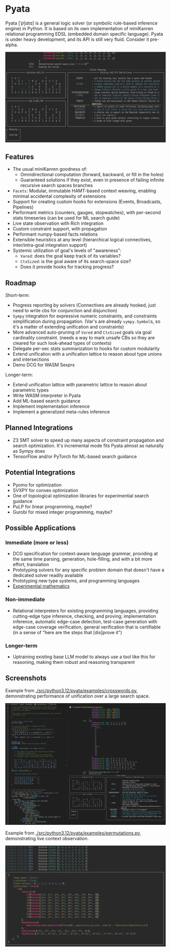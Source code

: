 # Pyata

Pyata [ˈpʲjɑtɑ] is a general logic solver (or symbolic rule-based inference engine) in Python.  It is based on its own implementation of miniKanren relational programming EDSL (embedded domain specific language).  Pyata is under heavy development, and its API is still very fluid.  Consider it pre-alpha.

![Front](./front.gif)

## Features

- The usual miniKanren goodness of:
  - Omnidirectional computation (forward, backward, or fill in the holes)
  - Guaranteed solutions if they exist, even in presence of failing infinite recursive search spaces branches
- `Facets`: Modular, immutable HAMT-based context weaving,
  enabling minimal accidental complexity of extensions
- Support for creating custom hooks for extensions (Events, Broadcasts, Pipelines)
- Performant metrics (counters, gauges, stopwatches), with per-second stats timeseries (can be used for ML search guide)
- Live state observation with Rich integration
- Custom constraint support, with propagation
- Performant numpy-based facts relations
- Extensible heuristics at any level (hierarchical logical connectives, inter/intra-goal integration support)
- Systemic utilization of goal's levels of "awareness":
  - `Vared`: does the goal keep track of its variables?
  - `CtxSized`: is the goal aware of its search-space size?
  - Does it provide hooks for tracking progress?

## Roadmap

Short-term:
- Progress reporting by solvers
  (Connectives are already hooked, just need to write cbs for conjunction and disjunction)
- `Sympy` integration for expressive numeric constraints, and constraints simplification during propagation.
  (Var's are already `sympy.Symbol`s, so it's a matter of extending unification and constraints)
- More advanced auto-pruning of `Vared` and `CtxSized` goals via goal cardinality constraint.
  (needs a way to mark unsafe CBs so they are cleared for such look-ahead types of contexts)
- Delegate per-sec stats summarization to hooks for custom modularity
- Extend unification with a unification lattice to reason about type unions and intersections
- Demo DCG for WASM Sexprs

Longer-term:
- Extend unification lattice with parametric lattice to reason about parametric types
- Write WASM interpreter in Pyata
- Add ML-based search guidance
- Implement implementation inference
- Implement a generalized meta-rules inference

## Planned Integrations

- Z3 SMT solver to speed up many aspects of constraint propagation and search optimization.  It's incremental mode fits Pyata almost as naturally as Sympy does
- TensorFlow and/or PyTorch for ML-based search guidance

## Potential Integrations

- Pyomo for optimization
- SVXPY for convex optimization
- One of topological optimization libraries for experimential search guidance
- PuLP for linear programming, maybe?
- Gurobi for mixed integer programming, maybe?

## Possible Applications

### Immediate (more or less)

- DCG specification for context-aware language grammar, providing at the same time parsing, generation, hole-filling, and with a bit more effort, translation
- Prototyping solvers for any specific problem domain that doesn't have a dedicated solver readily available
- Prototyping new type systems, and programming languages
- [Experimential mathematics](https://en.wikipedia.org/wiki/Experimental_mathematics)

### Non-immediate

- Relational interpreters for existing programming languages, providing cutting-edge type inference, checking, and proving; implementation inference, automatic edge-case detection, test-case generation with edge-case coverage verification, general verification that is certifiable (in a sense of "here are the steps that [dis]prove it")

### Longer-term

- Uptraining existing base LLM model to always use a tool like this for reasoning, making them robust and reasoning transparent

## Screenshots
Example from [./src/python3.12/pyata/examples/crosswords.py](./src/python3.12/pyata/examples/crosswords.py),
demonstrating performance of unification over a large search space.

![Crosswords](./crosswords.png)

Example from [./src/python3.12/pyata/examples/permutations.py](./src/python3.12/pyata/examples/permutations.py),
demonstrating live context observation.

![Permutations](./permutations.png)

